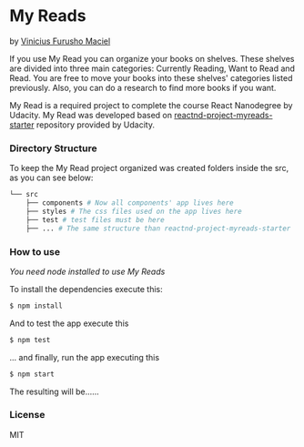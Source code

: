 # My Reads

by [Vinicius Furusho Maciel](www.linkedin.com/in/vimaciel)

If you use My Read you can organize your books on shelves. These shelves are divided into three main categories: Currently Reading, Want to Read and Read. You are free to move your books into these shelves' categories listed previously. Also, you can do a research to find more books if you want. 

My Read is a required project to complete the course React Nanodegree by Udacity. My Read was developed based on [reactnd-project-myreads-starter](https://github.com/udacity/reactnd-project-myreads-starter) repository provided by Udacity.

### Directory Structure

To keep the My Read project organized was created folders inside the src, as you can see below:
```bash
└── src
    ├── components # Now all components' app lives here
    ├── styles # The css files used on the app lives here
    ├── test # test files must be here
    ├── ... # The same structure than reactnd-project-myreads-starter
```

### How to use
*You need node installed to use My Reads*

To install the dependencies execute this:
```sh
$ npm install
```
And to test the app execute this
```sh
$ npm test
```

... and finally, run the app executing this
```sh
$ npm start
```

The resulting will be......

### License
MIT